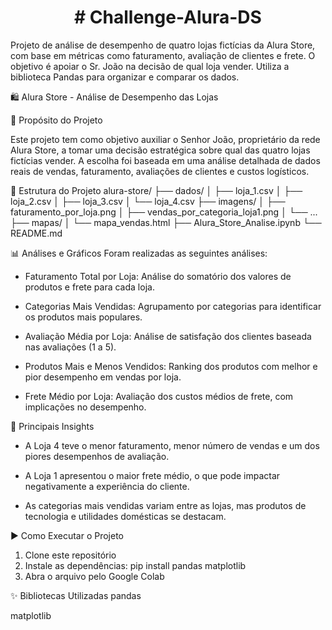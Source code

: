 <h1 align="center"># Challenge-Alura-DS </h1>
Projeto de análise de desempenho de quatro lojas fictícias da Alura Store, com base em métricas como faturamento, avaliação de clientes e frete. O objetivo é apoiar o Sr. João na decisão de qual loja vender. Utiliza a biblioteca Pandas para organizar e comparar os dados.

🛍️ Alura Store - Análise de Desempenho das Lojas

📌 Propósito do Projeto

Este projeto tem como objetivo auxiliar o Senhor João, proprietário da rede Alura Store, a tomar uma decisão estratégica sobre qual das quatro lojas fictícias vender. A escolha foi baseada em uma análise detalhada de dados reais de vendas, faturamento, avaliações de clientes e custos logísticos.

📁 Estrutura do Projeto
alura-store/
├── dados/
│   ├── loja_1.csv
│   ├── loja_2.csv
│   ├── loja_3.csv
│   └── loja_4.csv
├── imagens/
│   ├── faturamento_por_loja.png
│   ├── vendas_por_categoria_loja1.png
│   └── ...
├── mapas/
│   └── mapa_vendas.html
├── Alura_Store_Analise.ipynb
└── README.md


📊 Análises e Gráficos
Foram realizadas as seguintes análises:

- Faturamento Total por Loja: Análise do somatório dos valores de produtos e frete para cada loja.

- Categorias Mais Vendidas: Agrupamento por categorias para identificar os produtos mais populares.

- Avaliação Média por Loja: Análise de satisfação dos clientes baseada nas avaliações (1 a 5).

- Produtos Mais e Menos Vendidos: Ranking dos produtos com melhor e pior desempenho em vendas por loja.

- Frete Médio por Loja: Avaliação dos custos médios de frete, com implicações no desempenho.

🧠 Principais Insights

- A Loja 4 teve o menor faturamento, menor número de vendas e um dos piores desempenhos de avaliação.

- A Loja 1 apresentou o maior frete médio, o que pode impactar negativamente a experiência do cliente.

- As categorias mais vendidas variam entre as lojas, mas produtos de tecnologia e utilidades domésticas se destacam.

▶️ Como Executar o Projeto
1. Clone este repositório
2. Instale as dependências: pip install pandas matplotlib
3. Abra o arquivo pelo Google Colab

✨ Bibliotecas Utilizadas
pandas

matplotlib


